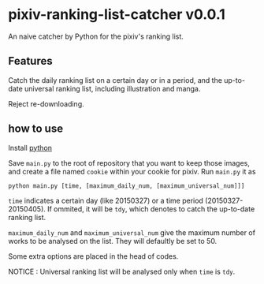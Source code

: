 # pixiv-ranking-list-catcher v0.0.1

An naive catcher by Python for the pixiv's ranking list.

## Features

Catch the daily ranking list on a certain day or in a period, and the up-to-date universal ranking list, including illustration and manga.

Reject re-downloading. 

## how to use

Install [python](https://www.python.org)

Save `main.py` to the root of repository that you want to keep those images, and create a file named `cookie` within your cookie for pixiv. Run `main.py` it as

`python main.py [time, [maximum_daily_num, [maximum_universal_num]]]`

`time` indicates a certain day (like 20150327) or a time period (20150327-20150405). If ommited, it will be `tdy`, which denotes to catch the up-to-date ranking list. 

`maximum_daily_num` and `maximum_universal_num` give the maximum number of works to be analysed on the list. They will defaultly be set to 50.

Some extra options are placed in the head of codes.

NOTICE : Universal ranking list will be analysed only when `time` is `tdy`.
